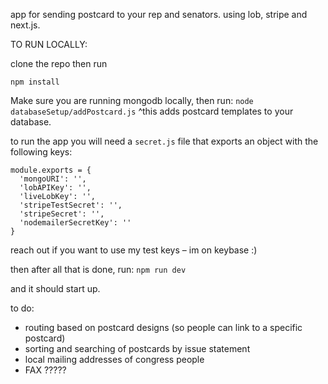 app for sending postcard to your rep and senators. using lob, stripe and next.js.

TO RUN LOCALLY:

clone the repo then run

`npm install`

Make sure you are running mongodb locally, then run:
`node databaseSetup/addPostcard.js`
^this adds postcard templates to your database.

to run the app you will need a `secret.js` file that exports an object with the following keys:
```
module.exports = {
  'mongoURI': '',
  'lobAPIKey': '',
  'liveLobKey': '',
  'stripeTestSecret': '',
  'stripeSecret': '',
  'nodemailerSecretKey': ''
}
```
reach out if you want to use my test keys – im on keybase :)

then after all that is done, run:
`npm run dev`

and it should start up.


to do:
- routing based on postcard designs (so people can link to a specific postcard)
- sorting and searching of postcards by issue statement
- local mailing addresses of congress people
- FAX ?????



